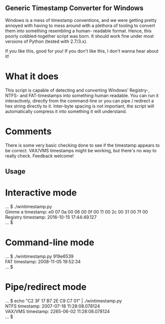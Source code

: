 ## Generic Timestamp Converter for Windows

Windows is a mess of timestamp conventions, and we were getting pretty annoyed with having to
mess around with a plethora of tooling to convert them into something resembling a human-
readable format. Hence, this poorly cobbled-together script was born. It should work fine under
most versions of Python (tested with 2.7/3.x).

If you like this, good for you!
If you don't like this, I don't wanna hear about it!

# What it does

This script is capable of detecting and converting Windows' Registry-, NTFS- and FAT-timestamps
into something human readable. You can run it interactively, directly from the command-line or
you can pipe / redirect a hex string directly to it. Inter-byte spacing is not important, the
script will automatically compress it into something it will understand.

# Comments

There is some very basic checking done to see if the timestamp appears to be correct.
VAX/VMS timestamps might be working, but there's no way to really check. Feedback welcome!

## Usage

# Interactive mode

... $ ./wintimestamp.py  
Gimme a timestamp: e0 07 0a 00 06 00 0f 00  11 00 2c 00 31 00 7f 00  
Registry timestamp: 2016-10-15 17:44:49.127  
... $

# Command-line mode

... $ ./wintimestamp.py 919e6539  
FAT timestamp: 2008-11-05 19:52:34  
... $

# Pipe/redirect mode

... $ echo "C2 3F 17 B7 2E C9 C7 01" | ./wintimestamp.py  
NTFS timestamp: 2007-07-18 11:28:08.078124  
VAX/VMS timestamp: 2265-06-02 11:28:08.078124  
... $
